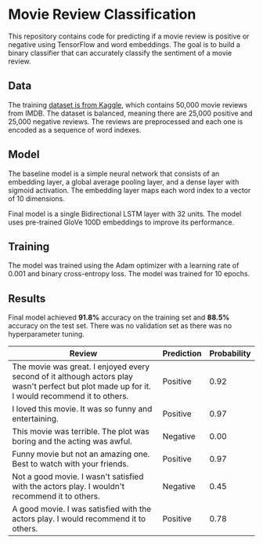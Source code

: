 # Movie Review Classification

This repository contains code for predicting if a movie review is positive or negative using TensorFlow and word embeddings. The goal is to build a binary classifier that can accurately classify the sentiment of a movie review.

## Data

The training [dataset is from Kaggle](https://www.kaggle.com/datasets/lakshmi25npathi/imdb-dataset-of-50k-movie-reviews), which contains 50,000 movie reviews from IMDB. The dataset is balanced, meaning there are 25,000 positive and 25,000 negative reviews. The reviews are preprocessed and each one is encoded as a sequence of word indexes.

## Model

The baseline model is a simple neural network that consists of an embedding layer, a global average pooling layer, and a dense layer with sigmoid activation. The embedding layer maps each word index to a vector of 10 dimensions.

Final model is a single Bidirectional LSTM layer with 32 units. The model uses pre-trained GloVe 100D embeddings to improve its performance.

## Training

The model was trained using the Adam optimizer with a learning rate of 0.001 and binary cross-entropy loss. The model was trained for 10 epochs.

## Results

Final model achieved **91.8%** accuracy on the training set and **88.5%** accuracy on the test set. There was no validation set as there was no hyperparameter tuning.

| Review | Prediction | Probability |
|--------|------------|-------------|
| The movie was great. I enjoyed every second of it although actors play wasn't perfect but plot made up for it. I would recommend it to others. | Positive | 0.92 |
| I loved this movie. It was so funny and entertaining. | Positive | 0.97 |
| This movie was terrible. The plot was boring and the acting was awful. | Negative | 0.00 |
| Funny movie but not an amazing one. Best to watch with your friends. | Positive | 0.97 |
| Not a good movie. I wasn't satisfied with the actors play. I wouldn't recommend it to others. | Negative | 0.45 |
| A good movie. I was satisfied with the actors play. I would recommend it to others. | Positive | 0.78 |


